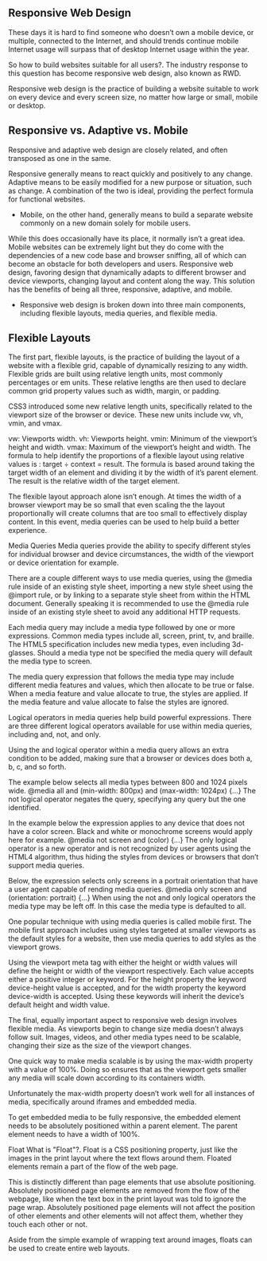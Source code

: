 
## Responsive Web Design
These days it is hard to find someone who doesn’t own a mobile device, or multiple, connected to the Internet, and should trends continue mobile Internet usage will surpass that of desktop Internet usage within the year.

So how to build websites suitable for all users?. The industry response to this question has become responsive web design, also known as RWD.

Responsive web design is the practice of building a website suitable to work on every device and every screen size, no matter how large or small, mobile or desktop.

## Responsive vs. Adaptive vs. Mobile
Responsive and adaptive web design are closely related, and often transposed as one in the same.

Responsive generally means to react quickly and positively to any change.
Adaptive means to be easily modified for a new purpose or situation, such as change.
A combination of the two is ideal, providing the perfect formula for functional websites.

* Mobile, on the other hand, generally means to build a separate website commonly on a new domain solely for mobile users.

While this does occasionally have its place, it normally isn’t a great idea. Mobile websites can be extremely light but they do come with the dependencies of a new code base and browser sniffing, all of which can become an obstacle for both developers and users.
Responsive web design, favoring design that dynamically adapts to different browser and device viewports, changing layout and content along the way. This solution has the benefits of being all three, responsive, adaptive, and mobile.

* Responsive web design is broken down into three main components, including flexible layouts, media queries, and flexible media.

## Flexible Layouts
The first part, flexible layouts, is the practice of building the layout of a website with a flexible grid, capable of dynamically resizing to any width. Flexible grids are built using relative length units, most commonly percentages or em units. These relative lengths are then used to declare common grid property values such as width, margin, or padding.

CSS3 introduced some new relative length units, specifically related to the viewport size of the browser or device. These new units include vw, vh, vmin, and vmax.

vw: Viewports width.
vh: Viewports height.
vmin: Minimum of the viewport’s height and width.
vmax: Maximum of the viewport’s height and width.
The formula to help identify the proportions of a flexible layout using relative values is : target ÷ context = result. The formula is based around taking the target width of an element and dividing it by the width of it’s parent element. The result is the relative width of the target element.

The flexible layout approach alone isn’t enough. At times the width of a browser viewport may be so small that even scaling the the layout proportionally will create columns that are too small to effectively display content. In this event, media queries can be used to help build a better experience.

Media Queries
Media queries provide the ability to specify different styles for individual browser and device circumstances, the width of the viewport or device orientation for example.

There are a couple different ways to use media queries, using the @media rule inside of an existing style sheet, importing a new style sheet using the @import rule, or by linking to a separate style sheet from within the HTML document. Generally speaking it is recommended to use the @media rule inside of an existing style sheet to avoid any additional HTTP requests.

Each media query may include a media type followed by one or more expressions. Common media types include all, screen, print, tv, and braille. The HTML5 specification includes new media types, even including 3d-glasses. Should a media type not be specified the media query will default the media type to screen.

The media query expression that follows the media type may include different media features and values, which then allocate to be true or false. When a media feature and value allocate to true, the styles are applied. If the media feature and value allocate to false the styles are ignored.

Logical operators in media queries help build powerful expressions. There are three different logical operators available for use within media queries, including and, not, and only.

Using the and logical operator within a media query allows an extra condition to be added, making sure that a browser or devices does both a, b, c, and so forth.

The example below selects all media types between 800 and 1024 pixels wide.
@media all and (min-width: 800px) and (max-width: 1024px) {...}
The not logical operator negates the query, specifying any query but the one identified.

In the example below the expression applies to any device that does not have a color screen. Black and white or monochrome screens would apply here for example.
@media not screen and (color) {...}
The only logical operator is a new operator and is not recognized by user agents using the HTML4 algorithm, thus hiding the styles from devices or browsers that don’t support media queries.

Below, the expression selects only screens in a portrait orientation that have a user agent capable of rending media queries.
@media only screen and (orientation: portrait) {...}
When using the not and only logical operators the media type may be left off. In this case the media type is defaulted to all.

One popular technique with using media queries is called mobile first. The mobile first approach includes using styles targeted at smaller viewports as the default styles for a website, then use media queries to add styles as the viewport grows.

Using the viewport meta tag with either the height or width values will define the height or width of the viewport respectively. Each value accepts either a positive integer or keyword. For the height property the keyword device-height value is accepted, and for the width property the keyword device-width is accepted. Using these keywords will inherit the device’s default height and width value. <meta name="viewport" content="width=device-width">

The final, equally important aspect to responsive web design involves flexible media. As viewports begin to change size media doesn’t always follow suit. Images, videos, and other media types need to be scalable, changing their size as the size of the viewport changes.

One quick way to make media scalable is by using the max-width property with a value of 100%. Doing so ensures that as the viewport gets smaller any media will scale down according to its containers width.

Unfortunately the max-width property doesn’t work well for all instances of media, specifically around iframes and embedded media.

To get embedded media to be fully responsive, the embedded element needs to be absolutely positioned within a parent element. The parent element needs to have a width of 100%.

Float
What is "Float"?. Float is a CSS positioning property, just like the images in the print layout where the text flows around them. Floated elements remain a part of the flow of the web page.

This is distinctly different than page elements that use absolute positioning. Absolutely positioned page elements are removed from the flow of the webpage, like when the text box in the print layout was told to ignore the page wrap. Absolutely positioned page elements will not affect the position of other elements and other elements will not affect them, whether they touch each other or not.

Aside from the simple example of wrapping text around images, floats can be used to create entire web layouts.

